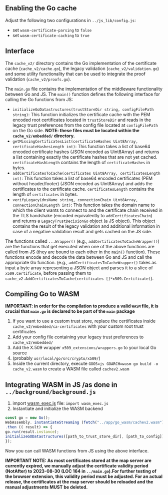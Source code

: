 
## Enabling the Go cache
Adjust the following two configurations in `../js_lib/config.js`:
- set `wasm-certificate-parsing` to `false`
- set `wasm-certificate-caching` to `true`

## Interface
The `cache_v2/` directory contains the Go implementation of the certificate cache (`cache_v2/cache.go`),
the legacy validation (`cache_v2/validation.go`) and some utility functionality that can be used to integrate the 
proof validation (`cache_v2/proofs.go`).

The `main.go` file contains the implementation of the middleware functionality
between Go and JS. 
The `main()` function defines the following interface for calling the Go functions
from JS:
* `initializeGoDatastructures(trustStoreDir string, configFilePath string)`: This function initializes
the certificate cache  with the PEM encoded root certificates located in 
`trustStoreDir` and reads in the legacy trust preferences from the config file 
located at `configFilePath` on the Go side.
**NOTE: these files must be located within the `cache_v2/embedded/` directory.**
* `getMissingCertificatesList(certificateHashes Uint8Array, certificateHashesLength int)`: This function 
takes a list of base64 encoded certificate hashes (JSON encoded as Uint8Array) and returns a list 
containing exactly the certificate hashes that are not yet cached. 
`certificateHashLength` contains the length of `certificateHashes` in bytes. 
* `addCertificatesToCache(certificates Uint8Array, certificatesLength int)`: This function
takes a list of base64 encoded certificates (PEM without header/footer) (JSON encoded as Uint8Array) and adds the 
certificates to the certificate cache. `certificatesLength` contains the length of 
`certificates` in bytes.
* `verifyLegacy(dnsName string, connectionChain Uint8Array, connectionChainLength int)`: This function takes 
the domain name to which the client wants to connect to and the certificate chain received in the TLS handshake
  (encoded equivalently to `addCertificatesChain`)  
and returns a `LegacyTrustDecisionGo` object (a JS object).
This object contains the result of the legacy validation and additional information
in case of a negative validation result and gets cached on the JS side.

The functions called `...Wrapper()` (e.g., `addCertificatesToCacheWrapper()`) are 
the functions that get executed when one of the above functions are called from JS
(they are bound to each other in the `main()` function).
These functions encode and decode the data between Go and JS and call the 
appropriate Go function.
(e.g., `addCertificatesToCacheWrapper()` takes as input a byte array representing a JSON object and parses it
to a slice of `x509.Certificate`, before passing them to 
`cache_v2.AddCertificatesToCache(certificates []*x509.Certificate)`).

## Compiling Go to WASM

**IMPORTANT: in order for the compilation to produce a valid `WASM` file, it is 
crucial that `main.go` is declared to be part of the `main` package**

1. If you want to use a custom trust store, replace the certificates inside `cache_v2/embedded/ca-certificates` with your custom root trust certificates
2. Add your config file containing your legacy trust preferences to `cache_v2/embedded/`
3. Add the X.509 wrapper `x509_extensions/wrappers.go` to your local Go source
4. (probably `usr/local/go/src/crypto/x509/`)
5. Inside the current directory, execute `GOOS=js GOARCH=wasm go build -o cache_v2.wasm` to create
a WASM file called `cachev2.wasm`

## Integrating WASM in JS /as done in `../background/background.js`
1. import [wasm_exec.js](https://github.com/golang/go/blob/master/misc/wasm/wasm_exec.js) file:
`import wasm_exec.js`
2. Instantiate and initialize the WASM backend
```javascript
const go = new Go();
WebAssembly. instantiateStreaming (fetch("../app/go_wasm/cachev2.wasm"), go. importObject)
.then (( result) => {
go.run(result.instance);
initializeGODatastructures([path_to_trust_store_dir], [path_to_config]);
});
```

Now you can call WASM functions from JS using the above interface.

**IMPORTANT NOTE: As most certificates stored at the map server are currently expired, we manually adjust the certificate validity period (NotAfter) to 2023-08-30 (LOC 164 in `../main.go`).For further testing of the browser extension, this validity period must be adjusted. For an actual release, the certificates at the map server should be reloaded and the manual adjustments MUST be deleted.**